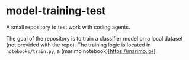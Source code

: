 # model-training-test
A small repository to test work with coding agents.

The goal of the repository is to train a classifier model on a local dataset (not provided with the repo). The training logic is located in `notebooks/train.py`, a (marimo notebook)[https://marimo.io/].

